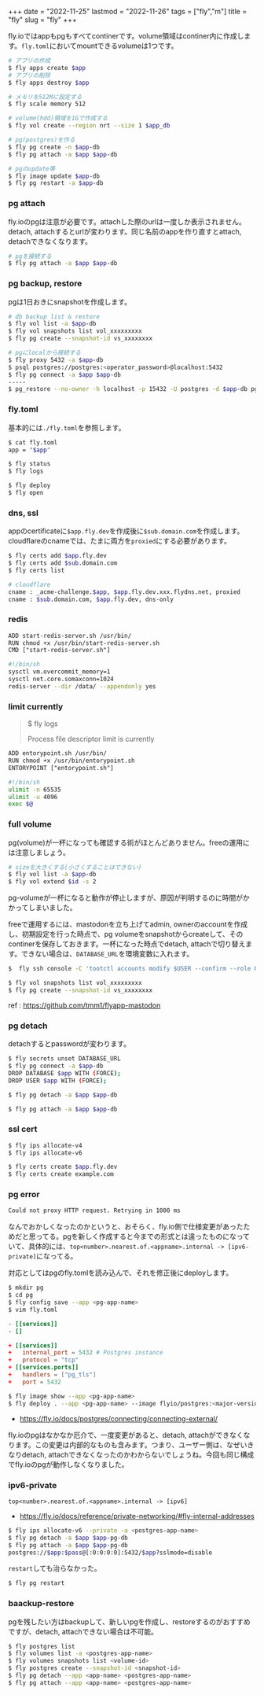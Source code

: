 +++
date = "2022-11-25"
lastmod = "2022-11-26"
tags = ["fly","m"]
title = "fly"
slug = "fly"
+++

fly.ioではappもpgもすべてcontinerです。volume領域はcontiner内に作成します。`fly.toml`においてmountできるvolumeは1つです。

```sh
# アプリの作成
$ fly apps create $app
# アプリの削除
$ fly apps destroy $app

# メモリを512Mに設定する
$ fly scale memory 512

# volume(hdd)領域を1Gで作成する
$ fly vol create --region nrt --size 1 $app_db

# pg(postgres)を作る
$ fly pg create -n $app-db
$ fly pg attach -a $app $app-db

# pgのupdate等
$ fly image update $app-db
$ fly pg restart -a $app-db
```

### pg attach

fly.ioのpgは注意が必要です。attachした際のurlは一度しか表示されません。detach, attachするとurlが変わります。同じ名前のappを作り直すとattach, detachできなくなります。

```sh
# pgを接続する
$ fly pg attach -a $app $app-db
```

### pg backup, restore

pgは1日おきにsnapshotを作成します。

```sh
# db backup list & restore
$ fly vol list -a $app-db
$ fly vol snapshots list vol_xxxxxxxxx
$ fly pg create --snapshot-id vs_xxxxxxxx
```

```sh
# pgにlocalから接続する
$ fly proxy 5432 -a $app-db
$ psql postgres://postgres:<operator_password>@localhost:5432
$ fly pg connect -a $app $app-db
-----
$ pg_restore --no-owner -h localhost -p 15432 -U postgres -d $app-db pg.dump
```

### fly.toml

基本的には`./fly.toml`を参照します。

```sh
$ cat fly.toml
app = "$app"

$ fly status
$ fly logs

$ fly deploy
$ fly open
```

### dns, ssl

appのcertificateに`$app.fly.dev`を作成後に`$sub.domain.com`を作成します。cloudflareのcnameでは、たまに両方を`proxied`にする必要があります。

```sh
$ fly certs add $app.fly.dev
$ fly certs add $sub.domain.com
$ fly certs list

# cloudflare
cname : _acme-challenge.$app, $app.fly.dev.xxx.flydns.net, proxied
cname : $sub.domain.com, $app.fly.dev, dns-only
```

### redis

```sh:Dockerfile.txt
ADD start-redis-server.sh /usr/bin/
RUN chmod +x /usr/bin/start-redis-server.sh
CMD ["start-redis-server.sh"]
```

```sh:start-redis-server.sh
#!/bin/sh
sysctl vm.overcommit_memory=1
sysctl net.core.somaxconn=1024
redis-server --dir /data/ --appendonly yes
```

### limit currently

> $ fly logs
> 
> Process file descriptor limit is currently

```sh:Dockerfile.txt
ADD entorypoint.sh /usr/bin/
RUN chmod +x /usr/bin/entorypoint.sh 
ENTORYPOINT ["entorypoint.sh"]
```

```sh:entorypoint.sh
#!/bin/sh
ulimit -n 65535
ulimit -u 4096
exec $@
```

### full volume

pg(volume)が一杯になっても確認する術がほとんどありません。freeの運用には注意しましょう。

```sh
# sizeを大きくする(小さくすることはできない)
$ fly vol list -a $app-db
$ fly vol extend $id -s 2
```

pg-volumeが一杯になると動作が停止しますが、原因が判明するのに時間がかかってしまいました。

freeで運用するには、mastodonを立ち上げてadmin, ownerのaccountを作成し、初期設定を行った時点で、pg volumeをsnapshotからcreateして、そのcontinerを保存しておきます。一杯になった時点でdetach, attachで切り替えます。できない場合は、`DATABASE_URL`を環境変数に入れます。

```sh
$  fly ssh console -C 'tootctl accounts modify $USER --confirm --role Owner'
```

```sh
$ fly vol snapshots list vol_xxxxxxxxx
$ fly pg create --snapshot-id vs_xxxxxxxx
```

ref : https://github.com/tmm1/flyapp-mastodon

### pg detach

detachするとpasswordが変わります。

```sh
$ fly secrets unset DATABASE_URL
$ fly pg connect -a $app-db
DROP DATABASE $app WITH (FORCE);
DROP USER $app WITH (FORCE);

$ fly pg detach -a $app $app-db

$ fly pg attach -a $app $app-db
```

### ssl cert

```sh
$ fly ips allocate-v4
$ fly ips allocate-v6
```

```sh
$ fly certs create $app.fly.dev
$ fly certs create example.com
```

### pg error

```sh
Could not proxy HTTP request. Retrying in 1000 ms
```

なんでおかしくなったのかというと、おそらく、fly.io側で仕様変更があったためだと思ってる。pgを新しく作成すると今までの形式とは違ったものになっていて、具体的には、`top<number>.nearest.of.<appname>.internal -> [ipv6-private]`になってる。

対応としてはpgのfly.tomlを読み込んで、それを修正後にdeployします。

```sh
$ mkdir pg
$ cd pg
$ fly config save --app <pg-app-name>
$ vim fly.toml
```

```toml:fly.toml
- [[services]]
- []

+ [[services]]
+   internal_port = 5432 # Postgres instance
+   protocol = "tcp"
+ [[services.ports]]
+   handlers = ["pg_tls"]
+   port = 5432
```

```sh
$ fly image show --app <pg-app-name>
$ fly deploy . --app <pg-app-name> --image flyio/postgres:<major-version>
```

- https://fly.io/docs/postgres/connecting/connecting-external/

fly.ioのpgはなかなか厄介で、一度変更があると、detach, attachができなくなります。この変更は内部的なものも含みます。つまり、ユーザー側は、なぜいきなりdetach, attachできなくなったのかわからないでしょうね。今回も同じ構成でfly.ioのpgが動作しなくなりました。

### ipv6-private

`top<number>.nearest.of.<appname>.internal -> [ipv6]`

- https://fly.io/docs/reference/private-networking/#fly-internal-addresses

```sh
$ fly ips allocate-v6 --private -a <postgres-app-name>
$ fly pg detach -a $app $app-pg-db
$ fly pg attach -a $app $app-pg-db
postgres://$app:$pass@[:0:0:0:0]:5432/$app?sslmode=disable
```

`restart`しても治らなかった。

```sh
$ fly pg restart
```

### baackup-restore

pgを残したい方はbackupして、新しいpgを作成し、restoreするのがおすすめですが、detach, attachできない場合は不可能。

```sh
$ fly postgres list
$ fly volumes list -a <postgres-app-name>
$ fly volumes snapshots list <volume-id>
$ fly postgres create --snapshot-id <snapshot-id>
$ fly pg detach --app <app-name> <postgres-app-name>
$ fly pg attach --app <app-name> <postgres-app-name>
```
